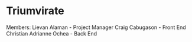 # Triumvirate
Members: 
Lievan Alaman - Project Manager
Craig Cabugason - Front End
Christian Adrianne Ochea - Back End
